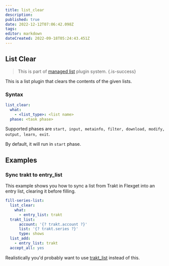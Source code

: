 ```yaml
---
title: list_clear
description: 
published: true
date: 2022-12-12T07:06:42.098Z
tags: 
editor: markdown
dateCreated: 2022-09-18T05:24:43.451Z
---
```


## List Clear
> This is part of [managed list](/Plugins/List) plugin system.
{.is-success}

This is a list plugin that clears the contents of the given lists.

### Syntax
```yaml
list_clear:
  what:
    - <list_type>: <list name>
  phase: <task phase>
```

Supported phases are `start, input, metainfo, filter, download, modify, output, learn, exit`.

By default, it will run in `start` phase.


## Examples
### Sync trakt to entry_list
This example shows you how to sync a list from Trakt in Flexget into an entry list, clearing it before filling.

```yaml
fill-series-list:
  list_clear:
    what:
      - entry_list: trakt
  trakt_list:
      account: '{? trakt.account ?}'
      list: '{? trakt.series ?}'
      type: shows
  list_add:
    - entry_list: trakt
  accept_all: yes
```

Realistically you'd probably want to use [trakt_list](/Plugins/List/trakt_list) instead of this.